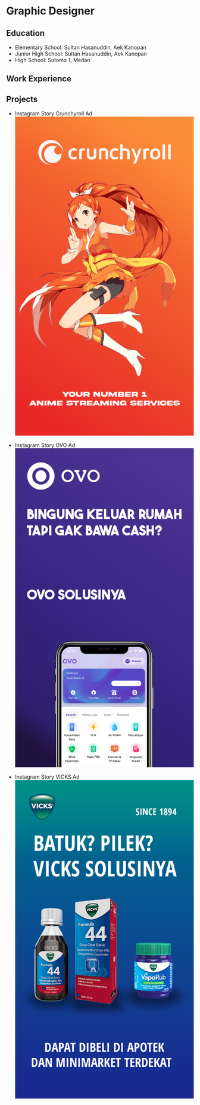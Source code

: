 # Graphic Designer

## Education
- Elementary School: Sultan Hasanuddin, Aek Kanopan
- Junior High School: Sultan Hasanuddin, Aek Kanopan
- High School: Sutomo 1, Medan

## Work Experience

## Projects
- Instagram Story Crunchyroll Ad
![image](/asset/Story%20CRUNCHYROLL.jpg)

- Instagram Story OVO Ad
![image](/asset/Story%20OVO.jpg)

- Instagram Story VICKS Ad
![image](/asset/Story%20VICKS.jpg)
